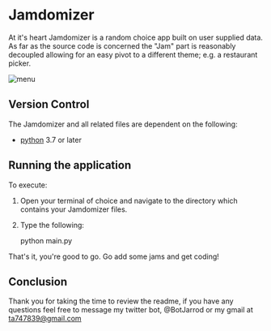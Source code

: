 # Jamdomizer
At it's heart Jamdomizer is a random choice app built on user supplied data. As far as the source code is concerned the "Jam" part is reasonably decoupled allowing for an easy pivot to a different theme; e.g. a restaurant picker. 

![menu](https://user-images.githubusercontent.com/87616660/137362318-7bc7ced6-3018-4047-af70-bcb50218ec17.png)

## Version Control
The Jamdomizer and all related files are dependent on the following:

- [python](https://docs.python.org/3/) 3.7 or later

## Running the application
To execute: 

1. Open your terminal of choice and navigate to the directory which contains your Jamdomizer files.

2. Type the following:

    python main.py

That's it, you're good to go. Go add some jams and get coding!

## Conclusion
Thank you for taking the time to review the readme, if you have any questions feel free to message my twitter bot, @BotJarrod or my gmail at ta747839@gmail.com
